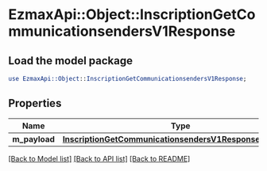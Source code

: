 # EzmaxApi::Object::InscriptionGetCommunicationsendersV1Response

## Load the model package
```perl
use EzmaxApi::Object::InscriptionGetCommunicationsendersV1Response;
```

## Properties
Name | Type | Description | Notes
------------ | ------------- | ------------- | -------------
**m_payload** | [**InscriptionGetCommunicationsendersV1ResponseMPayload**](InscriptionGetCommunicationsendersV1ResponseMPayload.md) |  | 

[[Back to Model list]](../README.md#documentation-for-models) [[Back to API list]](../README.md#documentation-for-api-endpoints) [[Back to README]](../README.md)


